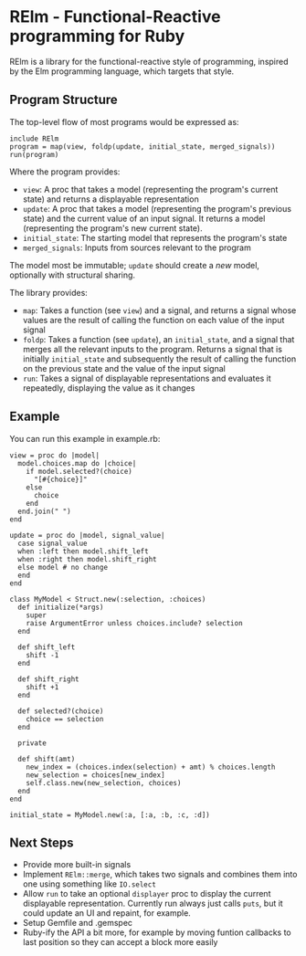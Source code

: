 RElm - Functional-Reactive programming for Ruby
===============================================

RElm is a library for the functional-reactive style of programming,
inspired by the Elm programming language, which targets that style.

Program Structure
-----------------

The top-level flow of most programs would be expressed as:

    include RElm
    program = map(view, foldp(update, initial_state, merged_signals))
    run(program)

Where the program provides:

* `view`: A proc that takes a model (representing the program's
  current state) and returns a displayable representation
* `update`: A proc that takes a model (representing the program's
  previous state) and the current value of an input signal.  It returns
  a model (representing the program's new current state).
* `initial_state`: The starting model that represents the program's state
* `merged_signals`: Inputs from sources relevant to the program

The model most be immutable; `update` should create a *new* model,
optionally with structural sharing.

The library provides:

* `map`: Takes a function (see `view`) and a signal, and returns a
  signal whose values are the result of calling the function on each
  value of the input signal
* `foldp`: Takes a function (see `update`), an `initial_state`, and a
  signal that merges all the relevant inputs to the program.  Returns
  a signal that is initially `initial_state` and subsequently the
  result of calling the function on the previous state and the value
  of the input signal
* `run`: Takes a signal of displayable representations and evaluates it
  repeatedly, displaying the value as it changes

Example
-------
    
You can run this example in example.rb:

    view = proc do |model|
      model.choices.map do |choice|
        if model.selected?(choice)
          "[#{choice}]"
        else
          choice
        end
      end.join(" ")
    end

    update = proc do |model, signal_value|
      case signal_value
      when :left then model.shift_left
      when :right then model.shift_right
      else model # no change
      end
    end

    class MyModel < Struct.new(:selection, :choices)
      def initialize(*args)
        super
        raise ArgumentError unless choices.include? selection
      end

      def shift_left
        shift -1
      end

      def shift_right
        shift +1
      end

      def selected?(choice)
        choice == selection
      end

      private

      def shift(amt)
        new_index = (choices.index(selection) + amt) % choices.length
        new_selection = choices[new_index]
        self.class.new(new_selection, choices)
      end 
    end

    initial_state = MyModel.new(:a, [:a, :b, :c, :d])

Next Steps
----------

* Provide more built-in signals
* Implement `RElm::merge`, which takes two signals and combines them
  into one using something like `IO.select`
* Allow `run` to take an optional `displayer` proc to display the
  current displayable representation.  Currently run always just calls
  `puts`, but it could update an UI and repaint, for example.
* Setup Gemfile and .gemspec
* Ruby-ify the API a bit more, for example by moving funtion callbacks
  to last position so they can accept a block more easily
